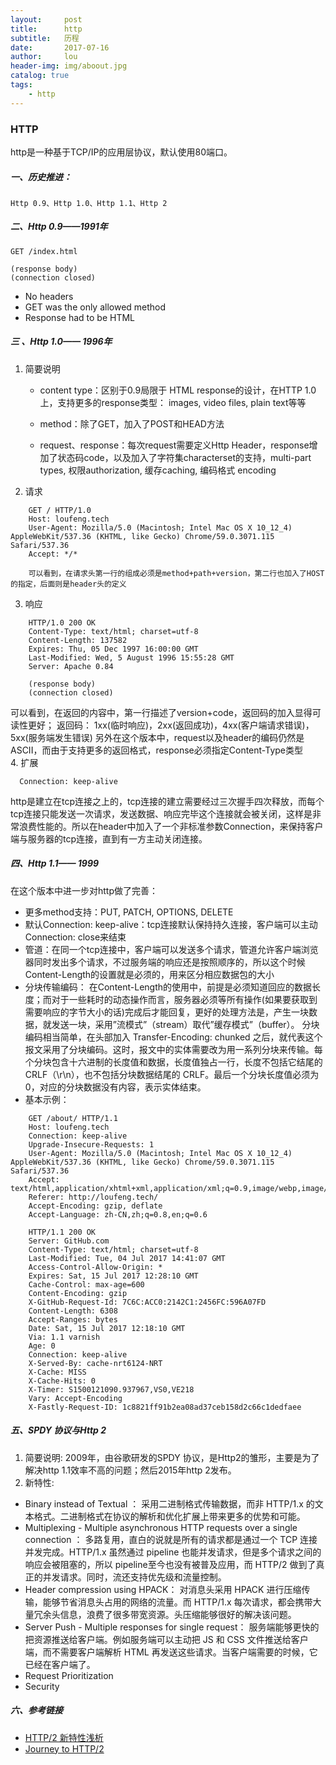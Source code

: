 ```yaml
---
layout:     post
title:      http
subtitle:   历程
date:       2017-07-16
author:     lou
header-img: img/aboout.jpg
catalog: true
tags:
    - http
---
```


### HTTP

http是一种基于TCP/IP的应用层协议，默认使用80端口。

##### 一、历史推进：

	Http 0.9、Http 1.0、Http 1.1、Http 2

##### 二、Http 0.9——1991年

    GET /index.html

    (response body)
    (connection closed)

- No headers
- GET was the only allowed method
- Response had to be HTML

##### 三 、Http 1.0—— 1996年

1. 简要说明
	* content type：区别于0.9局限于 HTML response的设计，在HTTP 1.0上，支持更多的response类型： images, video files, plain text等等

	* method：除了GET，加入了POST和HEAD方法

	* request、response：每次request需要定义Http Header，response增加了状态码code，以及加入了字符集characterset的支持，multi-part types, 权限authorization, 缓存caching, 编码格式 encoding 

2. 请求
```
    GET / HTTP/1.0
    Host: loufeng.tech
    User-Agent: Mozilla/5.0 (Macintosh; Intel Mac OS X 10_12_4) AppleWebKit/537.36 (KHTML, like Gecko) Chrome/59.0.3071.115 Safari/537.36
    Accept: */*

	可以看到，在请求头第一行的组成必须是method+path+version，第二行也加入了HOST的指定，后面则是header头的定义
```
3. 响应
```
    HTTP/1.0 200 OK 
    Content-Type: text/html; charset=utf-8
    Content-Length: 137582
    Expires: Thu, 05 Dec 1997 16:00:00 GMT
    Last-Modified: Wed, 5 August 1996 15:55:28 GMT
    Server: Apache 0.84
    
    (response body)
    (connection closed)
```
  可以看到，在返回的内容中，第一行描述了version+code，返回码的加入显得可读性更好；
  返回码：
  1xx(临时响应)，2xx(返回成功)，4xx(客户端请求错误)，5xx(服务端发生错误)
  另外在这个版本中，request以及header的编码仍然是ASCII，而由于支持更多的返回格式，response必须指定Content-Type类型   
4. 扩展
```
  Connection: keep-alive
```
  http是建立在tcp连接之上的，tcp连接的建立需要经过三次握手四次释放，而每个tcp连接只能发送一次请求，发送数据、响应完毕这个连接就会被关闭，这样是非常浪费性能的。所以在header中加入了一个非标准参数Connection，来保持客户端与服务器的tcp连接，直到有一方主动关闭连接。
  

##### 四、Http 1.1—— 1999
  在这个版本中进一步对http做了完善：
- 更多method支持：PUT, PATCH, OPTIONS, DELETE
- 默认Connection: keep-alive：tcp连接默认保持持久连接，客户端可以主动Connection: close来结束
- 管道：在同一个tcp连接中，客户端可以发送多个请求，管道允许客户端浏览器同时发出多个请求，不过服务端的响应还是按照顺序的，所以这个时候Content-Length的设置就是必须的，用来区分相应数据包的大小
- 分块传输编码：
  在Content-Length的使用中，前提是必须知道回应的数据长度；而对于一些耗时的动态操作而言，服务器必须等所有操作(如果要获取到需要响应的字节大小的话)完成后才能回复，更好的处理方法是，产生一块数据，就发送一块，采用”流模式”（stream）取代”缓存模式”（buffer）。
  分块编码相当简单，在头部加入 Transfer-Encoding: chunked 之后，就代表这个报文采用了分块编码。这时，报文中的实体需要改为用一系列分块来传输。每个分块包含十六进制的长度值和数据，长度值独占一行，长度不包括它结尾的 CRLF（\r\n），也不包括分块数据结尾的 CRLF。最后一个分块长度值必须为 0，对应的分块数据没有内容，表示实体结束。
- 基本示例：
```
    GET /about/ HTTP/1.1
    Host: loufeng.tech
    Connection: keep-alive
    Upgrade-Insecure-Requests: 1
    User-Agent: Mozilla/5.0 (Macintosh; Intel Mac OS X 10_12_4) AppleWebKit/537.36 (KHTML, like Gecko) Chrome/59.0.3071.115 Safari/537.36
    Accept: text/html,application/xhtml+xml,application/xml;q=0.9,image/webp,image/apng,*/*;q=0.8
    Referer: http://loufeng.tech/
    Accept-Encoding: gzip, deflate
    Accept-Language: zh-CN,zh;q=0.8,en;q=0.6
```
```
    HTTP/1.1 200 OK
    Server: GitHub.com
    Content-Type: text/html; charset=utf-8
    Last-Modified: Tue, 04 Jul 2017 14:41:07 GMT
    Access-Control-Allow-Origin: *
    Expires: Sat, 15 Jul 2017 12:28:10 GMT
    Cache-Control: max-age=600
    Content-Encoding: gzip
    X-GitHub-Request-Id: 7C6C:ACC0:2142C1:2456FC:596A07FD
    Content-Length: 6308
    Accept-Ranges: bytes
    Date: Sat, 15 Jul 2017 12:18:10 GMT
    Via: 1.1 varnish
    Age: 0
    Connection: keep-alive
    X-Served-By: cache-nrt6124-NRT
    X-Cache: MISS
    X-Cache-Hits: 0
    X-Timer: S1500121090.937967,VS0,VE218
    Vary: Accept-Encoding
    X-Fastly-Request-ID: 1c8821ff91b2ea08ad37ceb158d2c66c1dedfaee
```

##### 五、SPDY 协议与Http 2
1. 简要说明: 
   2009年，由谷歌研发的SPDY 协议，是Http2的雏形，主要是为了解决http 1.1效率不高的问题；然后2015年http 2发布。
2. 新特性:
- Binary instead of Textual ：
  	采用二进制格式传输数据，而非 HTTP/1.x 的文本格式。二进制格式在协议的解析和优化扩展上带来更多的优势和可能。
- Multiplexing - Multiple asynchronous HTTP requests over a single connection ：
  	多路复用，直白的说就是所有的请求都是通过一个 TCP 连接并发完成。HTTP/1.x 虽然通过 pipeline 也能并发请求，但是多个请求之间的响应会被阻塞的，所以 pipeline至今也没有被普及应用，而 HTTP/2 做到了真正的并发请求。同时，流还支持优先级和流量控制。
- Header compression using HPACK：
  	对消息头采用 HPACK 进行压缩传输，能够节省消息头占用的网络的流量。而 HTTP/1.x 每次请求，都会携带大量冗余头信息，浪费了很多带宽资源。头压缩能够很好的解决该问题。
- Server Push - Multiple responses for single request：
  	服务端能够更快的把资源推送给客户端。例如服务端可以主动把 JS 和 CSS 文件推送给客户端，而不需要客户端解析 HTML 再发送这些请求。当客户端需要的时候，它已经在客户端了。
- Request Prioritization
- Security

##### 六、参考链接

- [HTTP/2 新特性浅析](https://segmentfault.com/a/1190000002765886)
- [Journey to HTTP/2](http://kamranahmed.info/blog/2016/08/13/http-in-depth/)


